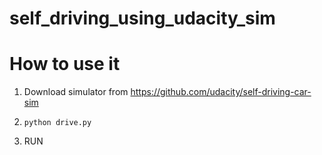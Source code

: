 # self_driving_using_udacity_sim

# How to use it
1. Download simulator from
https://github.com/udacity/self-driving-car-sim

2. ```python drive.py```

3. RUN
